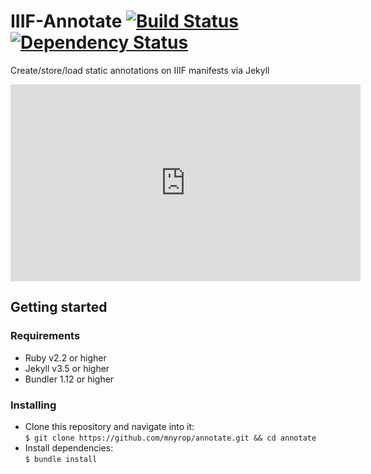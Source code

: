 # IIIF-Annotate [![Build Status](https://travis-ci.org/mnyrop/annotate.svg?branch=master)](https://travis-ci.org/mnyrop/annotate) [![Dependency Status](https://gemnasium.com/badges/github.com/mnyrop/annotate.svg)](https://gemnasium.com/github.com/mnyrop/annotate)

Create/store/load static annotations on IIIF manifests via Jekyll

<iframe width="560" height="315" src="https://www.youtube.com/embed/nHbsm8T1BnI" frameborder="0"></iframe>

## Getting started

### Requirements
- Ruby v2.2 or higher
- Jekyll v3.5 or higher
- Bundler 1.12 or higher

### Installing
- Clone this repository and navigate into it:<br>
  `$ git clone https://github.com/mnyrop/annotate.git && cd annotate`
- Install dependencies:<br>
  `$ bundle install`
